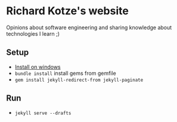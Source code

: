 # Richard Kotze's website

Opinions about software engineering and sharing knowledge about technologies I learn ;)

## Setup

- [Install on windows](https://jekyllrb.com/docs/installation/windows/) 
- `bundle install` install gems from gemfile
- `gem install jekyll-redirect-from jekyll-paginate`

## Run
- `jekyll serve --drafts`
